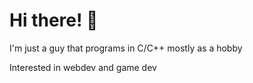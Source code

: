 # Hi there! 👋
I'm just a guy that programs in C/C++ mostly as a hobby

Interested in webdev and game dev

